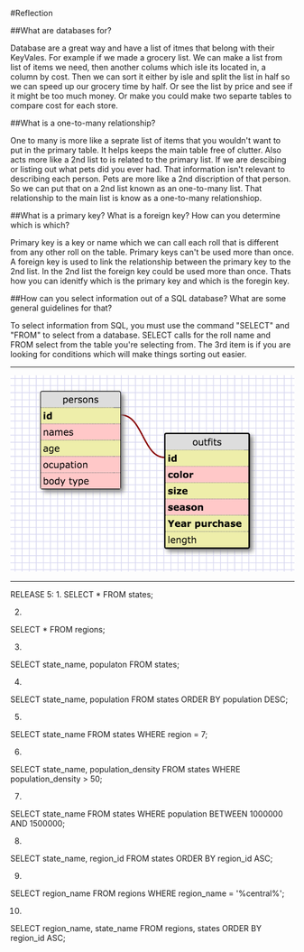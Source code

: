 #Reflection

##What are databases for?

Database are a great way and have a list of itmes that belong with their KeyVales.  For example if we made a grocery list.  We can make a list from list of items we need, then another colums which isle its located in, a column by cost.  Then we can sort it either by isle and split the list in half so we can speed up our grocery time by half.  Or see the list by price and see if it might be too much money.  Or make you could make two separte tables to compare cost for each store.

##What is a one-to-many relationship?

One to many is more like a seprate list of items that you wouldn't want to put in the primary table.  It helps keeps the main table free of clutter.  Also acts more like a 2nd list to is related to the primary list.  If we are descibing or listing out what pets did you ever had.  That information isn't relevant to describing each person.  Pets are more like a 2nd discription of that person.  So we can put that on a 2nd list known as an one-to-many list.  That relationship to the main list is know as a one-to-many relationshiop.

##What is a primary key? What is a foreign key? How can you determine which is which?

Primary key is a key or name which we can call each roll that is different from any other roll on the table.  Primary keys can't be used more than once.
A foreign key is used to link the relationship between the primary key to the 2nd list.  In the 2nd list the foreign key could be used more than once.  Thats how you can idenitfy which is the primary key and which is the foregin key.


##How can you select information out of a SQL database? What are some general guidelines for that?

To select information from SQL, you must use the command "SELECT" and "FROM" to select from a database.  SELECT calls for the roll name and FROM select from the table you're selecting from.  The 3rd item is if you are looking for conditions which will make things sorting out easier.

<hr>

![Screenshot of SQL DESIGN](../imgs/sql_design.png)

<hr>

RELEASE 5:
1.
SELECT * FROM states;

2.
SELECT * FROM regions;

3.
SELECT state_name, populaton
FROM states;

4.
SELECT state_name, population
FROM states
ORDER BY population DESC;

5.
SELECT state_name
FROM states
WHERE region = 7;

6.
SELECT state_name, population_density
FROM states
WHERE population_density > 50;

7.
SELECT state_name
FROM states
WHERE population BETWEEN 1000000 AND 1500000;

8.
SELECT state_name, region_id
FROM states
ORDER BY region_id ASC;

9.
SELECT region_name
FROM regions
WHERE region_name = '%central%';

10.
SELECT region_name, state_name
FROM regions, states
ORDER BY region_id ASC;
